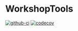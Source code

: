 # WorkshopTools

[![github-ci](https://github.com/crstnbr/WorkshopTools.jl/workflows/Run%20tests/badge.svg)](https://github.com/crstnbr/WorkshopTools.jl/actions?query=workflow%3A%22Run+tests%22)
[![codecov][codecov-img]](http://codecov.io/github/crstnbr/WorkshopTools.jl?branch=master)

[codecov-img]: https://img.shields.io/codecov/c/github/crstnbr/WorkshopTools.jl/master.svg?label=codecov
